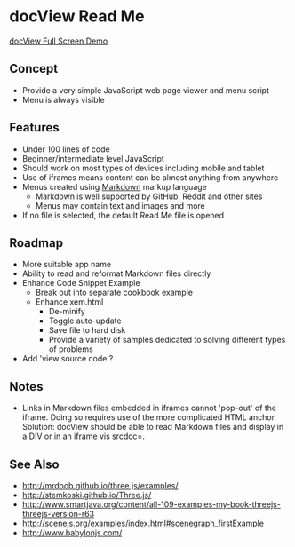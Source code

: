 docView Read Me
===
<span style=display:none; >[View docView Read Me as web page]( http://exploratorio.github.io/doc-view/ "View file as a web page." ) </span>

<!--

Remember: you need html anchor with target="_blank" to bust out of iframe...

<input type=button value='View file as source code on GitHub' onclick=window.location.href='https://github.com/exploratorio/exploratorio.github.io/tree/master/doc-view/'; />
-->

<a href=http://exploratorio.github.io/doc-view/latest/ target=_blank >docView Full Screen Demo</a>

## Concept

* Provide a very simple JavaScript web page viewer and menu script
* Menu is always visible

## Features

* Under 100 lines of code
* Beginner/intermediate level JavaScript
* Should work on most types of devices including mobile and tablet
* Use of iframes means content can be almost anything from anywhere
* Menus created using [Markdown]( https://en.wikipedia.org/wiki/Markdown ) markup language
	* Markdown is well supported by GitHub, Reddit and other sites
	* Menus may contain text and images and more
* If no file is selected, the default Read Me file is opened


## Roadmap

* More suitable app name
* Ability to read and reformat Markdown files directly
* Enhance Code Snippet Example
	* Break out into separate cookbook example
	* Enhance xem.html
		* De-minify
		* Toggle auto-update
		* Save file to hard disk
		* Provide a variety of samples dedicated to solving different types of problems
* Add 'view source code'?


## Notes

* Links in Markdown files embedded in iframes cannot 'pop-out' of the iframe. Doing so requires use of the more complicated HTML anchor. Solution: docView should be able to read Markdown files and display in a DIV or in an iframe vis srcdoc=.

## See Also

* <http://mrdoob.github.io/three.js/examples/>
* <http://stemkoski.github.io/Three.js/>
* <http://www.smartjava.org/content/all-109-examples-my-book-threejs-threejs-version-r63>
* <http://scenejs.org/examples/index.html#scenegraph_firstExample>
* http://www.babylonjs.com/

